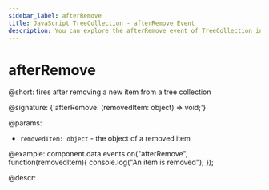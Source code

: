 ```yaml
---
sidebar_label: afterRemove
title: JavaScript TreeCollection - afterRemove Event 
description: You can explore the afterRemove event of TreeCollection in the documentation of the DHTMLX JavaScript UI library. Browse developer guides and API reference, try out code examples and live demos, and download a free 30-day evaluation version of DHTMLX Suite.
---
```


# afterRemove

@short: fires after removing a new item from a tree collection

@signature: {'afterRemove: (removedItem: object) => void;'}

@params:
- `removedItem: object` - the object of a removed item

@example:
component.data.events.on("afterRemove", function(removedItem){
	console.log("An item is removed");
});

@descr:

[comment]: # (@relatedapi:tree_collection/api/beforeremove_event.md)
